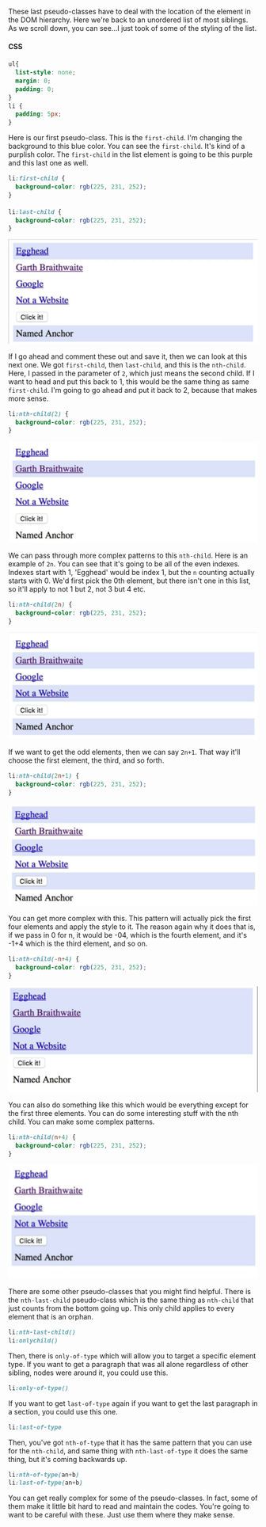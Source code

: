 These last pseudo-classes have to deal with the location of the element in the DOM hierarchy. Here we're back to an unordered list of most siblings. As we scroll down, you can see...I just took of some of the styling of the list.

#### CSS
```css
ul{
  list-style: none;
  margin: 0;
  padding: 0;
}
li {
  padding: 5px;
}
```

Here is our first pseudo-class. This is the `first-child`. I'm changing the background to this blue color. You can see the `first-child`. It's kind of a purplish color. The `first-child` in the list element is going to be this purple and this last one as well.

```css
li:first-child {
  background-color: rgb(225, 231, 252);
}

li:last-child {
  background-color: rgb(225, 231, 252);
}
```

![ first and last child highlighted](../images/css-target-custom-html-element-patterns-with-dom-hierarchy-pseudo-classes-in-css-first-last.png)

If I go ahead and comment these out and save it, then we can look at this next one. We got `first-child`, then `last-child`, and this is the `nth-child`. Here, I passed in the parameter of `2`, which just means the second child. If I want to head and put this back to 1, this would be the same thing as same `first-child`. I'm going to go ahead and put it back to 2, because that makes more sense. 

```css
li:nth-child(2) {
  background-color: rgb(225, 231, 252);
}
```
![second child highlighted](../images/css-target-custom-html-element-patterns-with-dom-hierarchy-pseudo-classes-in-css-second.png)

We can pass through more complex patterns to this `nth-child`. Here is an example of `2n`. You can see that it's going to be all of the even indexes. Indexes start with 1, 'Egghead' would be index 1, but the `n` counting actually starts with 0. We'd first pick the 0th element, but there isn't one in this list, so it'll apply to not 1 but 2, not 3 but 4 etc. 

```css
li:nth-child(2n) {
  background-color: rgb(225, 231, 252);
}
```

![every other child in the list starting on two is highlighted in blue](../images/css-target-custom-html-element-patterns-with-dom-hierarchy-pseudo-classes-in-css-every-other.png)

If we want to get the odd elements, then we can say `2n+1`. That way it'll choose the first element, the third, and so forth.

```css
li:nth-child(2n+1) {
  background-color: rgb(225, 231, 252);
}
```
![every other child starting with the first one highlighted in blue](../images/css-target-custom-html-element-patterns-with-dom-hierarchy-pseudo-classes-in-css-every-other-starting-one.png)

You can get more complex with this. This pattern will actually pick the first four elements and apply the style to it. The reason again why it does that is, if we pass in 0 for n, it would be -04, which is the fourth element, and it's -1+4 which is the third element, and so on.

```css
li:nth-child(-n+4) {
  background-color: rgb(225, 231, 252);
}
```
![first four children in the list are highlighted in blue](../images/css-target-custom-html-element-patterns-with-dom-hierarchy-pseudo-classes-in-css-first-four.png)

You can also do something like this which would be everything except for the first three elements. You can do some interesting stuff with the nth child. You can make some complex patterns.

```css
li:nth-child(n+4) {
  background-color: rgb(225, 231, 252);
}
```

![every child in the list, starting with the fourth one, are highlighted](../images/css-target-custom-html-element-patterns-with-dom-hierarchy-pseudo-classes-in-css-starting-on-four.png)

There are some other pseudo-classes that you might find helpful. There is the `nth-last-child` pseudo-class which is the same thing as `nth-child` that just counts from the bottom going up. This only child applies to every element that is an orphan.

```css
li:nth-last-child()
li:onlychild()
```

Then, there is `only-of-type` which will allow you to target a specific element type. If you want to get a paragraph that was all alone regardless of other sibling, nodes were around it, you could use this.

```css
li:only-of-type()
```

If you want to get `last-of-type` again if you want to get the last paragraph in a section, you could use this one.

```css
li:last-of-type
```

Then, you've got `nth-of-type` that it has the same pattern that you can use for the `nth-child`, and same thing with `nth-last-of-type` it does the same thing, but it's coming backwards up.

```css
li:nth-of-type(an+b)
li:last-of-type(an+b)
```

You can get really complex for some of the pseudo-classes. In fact, some of them make it little bit hard to read and maintain the codes. You're going to want to be careful with these. Just use them where they make sense.
